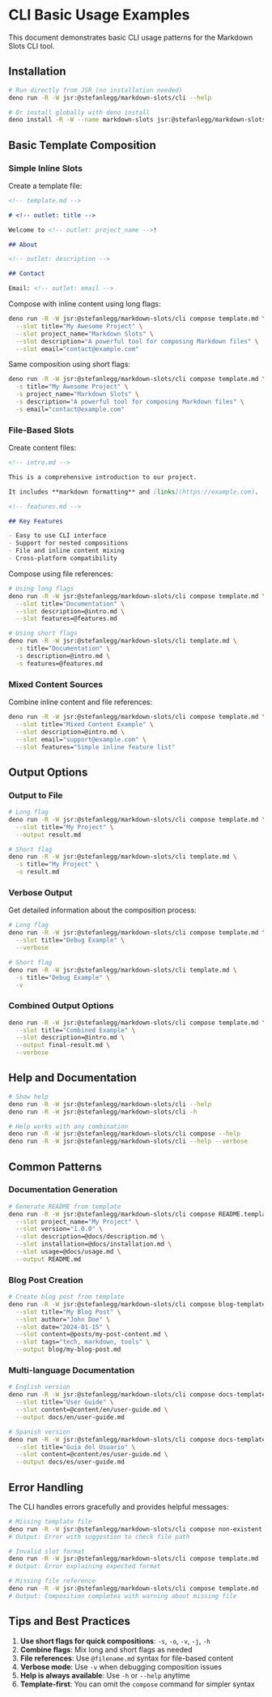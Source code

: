 # CLI Basic Usage Examples

This document demonstrates basic CLI usage patterns for the Markdown Slots CLI tool.

## Installation

```bash
# Run directly from JSR (no installation needed)
deno run -R -W jsr:@stefanlegg/markdown-slots/cli --help

# Or install globally with deno install
deno install -R -W --name markdown-slots jsr:@stefanlegg/markdown-slots/cli
```

## Basic Template Composition

### Simple Inline Slots

Create a template file:

```markdown
<!-- template.md -->

# <!-- outlet: title -->

Welcome to <!-- outlet: project_name -->!

## About

<!-- outlet: description -->

## Contact

Email: <!-- outlet: email -->
```

Compose with inline content using long flags:

```bash
deno run -R -W jsr:@stefanlegg/markdown-slots/cli compose template.md \
  --slot title="My Awesome Project" \
  --slot project_name="Markdown Slots" \
  --slot description="A powerful tool for composing Markdown files" \
  --slot email="contact@example.com"
```

Same composition using short flags:

```bash
deno run -R -W jsr:@stefanlegg/markdown-slots/cli compose template.md \
  -s title="My Awesome Project" \
  -s project_name="Markdown Slots" \
  -s description="A powerful tool for composing Markdown files" \
  -s email="contact@example.com"
```

### File-Based Slots

Create content files:

```markdown
<!-- intro.md -->

This is a comprehensive introduction to our project.

It includes **markdown formatting** and [links](https://example.com).
```

```markdown
<!-- features.md -->

## Key Features

- Easy to use CLI interface
- Support for nested compositions
- File and inline content mixing
- Cross-platform compatibility
```

Compose using file references:

```bash
# Using long flags
deno run -R -W jsr:@stefanlegg/markdown-slots/cli compose template.md \
  --slot title="Documentation" \
  --slot description=@intro.md \
  --slot features=@features.md

# Using short flags
deno run -R -W jsr:@stefanlegg/markdown-slots/cli template.md \
  -s title="Documentation" \
  -s description=@intro.md \
  -s features=@features.md
```

### Mixed Content Sources

Combine inline content and file references:

```bash
deno run -R -W jsr:@stefanlegg/markdown-slots/cli compose template.md \
  --slot title="Mixed Content Example" \
  --slot description=@intro.md \
  --slot email="support@example.com" \
  --slot features="Simple inline feature list"
```

## Output Options

### Output to File

```bash
# Long flag
deno run -R -W jsr:@stefanlegg/markdown-slots/cli compose template.md \
  --slot title="My Project" \
  --output result.md

# Short flag
deno run -R -W jsr:@stefanlegg/markdown-slots/cli template.md \
  -s title="My Project" \
  -o result.md
```

### Verbose Output

Get detailed information about the composition process:

```bash
# Long flag
deno run -R -W jsr:@stefanlegg/markdown-slots/cli compose template.md \
  --slot title="Debug Example" \
  --verbose

# Short flag
deno run -R -W jsr:@stefanlegg/markdown-slots/cli template.md \
  -s title="Debug Example" \
  -v
```

### Combined Output Options

```bash
deno run -R -W jsr:@stefanlegg/markdown-slots/cli compose template.md \
  --slot title="Combined Example" \
  --slot description=@intro.md \
  --output final-result.md \
  --verbose
```

## Help and Documentation

```bash
# Show help
deno run -R -W jsr:@stefanlegg/markdown-slots/cli --help
deno run -R -W jsr:@stefanlegg/markdown-slots/cli -h

# Help works with any combination
deno run -R -W jsr:@stefanlegg/markdown-slots/cli compose --help
deno run -R -W jsr:@stefanlegg/markdown-slots/cli --help --verbose
```

## Common Patterns

### Documentation Generation

```bash
# Generate README from template
deno run -R -W jsr:@stefanlegg/markdown-slots/cli compose README.template.md \
  --slot project_name="My Project" \
  --slot version="1.0.0" \
  --slot description=@docs/description.md \
  --slot installation=@docs/installation.md \
  --slot usage=@docs/usage.md \
  --output README.md
```

### Blog Post Creation

```bash
# Create blog post from template
deno run -R -W jsr:@stefanlegg/markdown-slots/cli compose blog-template.md \
  --slot title="My Blog Post" \
  --slot author="John Doe" \
  --slot date="2024-01-15" \
  --slot content=@posts/my-post-content.md \
  --slot tags="tech, markdown, tools" \
  --output blog/my-blog-post.md
```

### Multi-language Documentation

```bash
# English version
deno run -R -W jsr:@stefanlegg/markdown-slots/cli compose docs-template.md \
  --slot title="User Guide" \
  --slot content=@content/en/user-guide.md \
  --output docs/en/user-guide.md

# Spanish version
deno run -R -W jsr:@stefanlegg/markdown-slots/cli compose docs-template.md \
  --slot title="Guía del Usuario" \
  --slot content=@content/es/user-guide.md \
  --output docs/es/user-guide.md
```

## Error Handling

The CLI handles errors gracefully and provides helpful messages:

```bash
# Missing template file
deno run -R -W jsr:@stefanlegg/markdown-slots/cli compose non-existent.md
# Output: Error with suggestion to check file path

# Invalid slot format
deno run -R -W jsr:@stefanlegg/markdown-slots/cli compose template.md --slot invalid_format
# Output: Error explaining expected format

# Missing file reference
deno run -R -W jsr:@stefanlegg/markdown-slots/cli compose template.md --slot content=@missing.md
# Output: Composition completes with warning about missing file
```

## Tips and Best Practices

1. **Use short flags for quick compositions**: `-s`, `-o`, `-v`, `-j`, `-h`
2. **Combine flags**: Mix long and short flags as needed
3. **File references**: Use `@filename.md` syntax for file-based content
4. **Verbose mode**: Use `-v` when debugging composition issues
5. **Help is always available**: Use `-h` or `--help` anytime
6. **Template-first**: You can omit the `compose` command for simpler syntax
